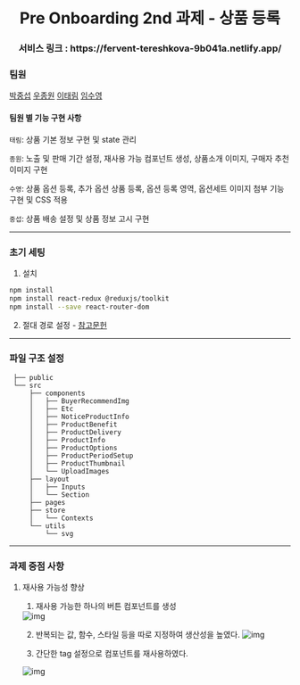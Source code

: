 <h1 align="center"> Pre Onboarding 2nd 과제 - 상품 등록 </h1>

<h3 align="center"> 서비스 링크 : https://fervent-tereshkova-9b041a.netlify.app/</h3>

### 팀원

[박중섭](https://github.com/crucial-sub) [우종원](https://github.com/Ubermensch0608) [이태림](https://github.com/ttaerrim) [임수영](https://github.com/penguin311)

#### 팀원 별 기능 구현 사항
      
 `태림`: 상품 기본 정보 구현 및 state 관리 

 `종원`: 노출 및 판매 기간 설정, 재사용 가능 컴포넌트 생성, 상품소개 이미지, 구매자 추천 이미지 구현  

 `수영`: 상품 옵션 등록, 추가 옵션 상품 등록, 옵션 등록 영역, 옵션세트 이미지 첨부 기능 구현 및 CSS 적용

 `중섭`: 상품 배송 설정 및 상품 정보 고시 구현

---------

### 초기 세팅

1. 설치 
```bash
npm install
npm install react-redux @reduxjs/toolkit
npm install --save react-router-dom
```
2. 절대 경로 설정 - [참고문헌](https://create-react-app.dev/docs/importing-a-component/#absolute-imports)

--------

### 파일 구조 설정

     ├── public
     └── src
         ├── components
         │   ├── BuyerRecommendImg
         │   ├── Etc
         │   ├── NoticeProductInfo
         │   ├── ProductBenefit
         │   ├── ProductDelivery
         │   ├── ProductInfo
         │   ├── ProductOptions
         │   ├── ProductPeriodSetup
         │   ├── ProductThumbnail
         │   └── UploadImages
         ├── layout
         │   ├── Inputs
         │   └── Section
         ├── pages
         ├── store
         │   └── Contexts
         └── utils
             └── svg


-----------


### 과제 중점 사항
    
    
   1. 재사용 가능성 향상
       1. 재사용 가능한 하나의 버튼 컴포넌트를 생성 
       <img src="https://cdn.discordapp.com/attachments/935080254266019874/936439822669742160/2022-01-28_104945.jpg" alt="img">
       
       2. 반복되는 값, 함수, 스타일 등을 따로 지정하여 생산성을 높였다. <img src="https://cdn.discordapp.com/attachments/935080254266019874/936439822262874133/2022-01-28_104910.jpg" alt='img'>
       
       3. 간단한 tag 설정으로 컴포넌트를 재사용하였다. 
       <img src="https://cdn.discordapp.com/attachments/935080254266019874/936439822476779560/2022-01-28_105011.jpg" alt='img'>
  

              
      
